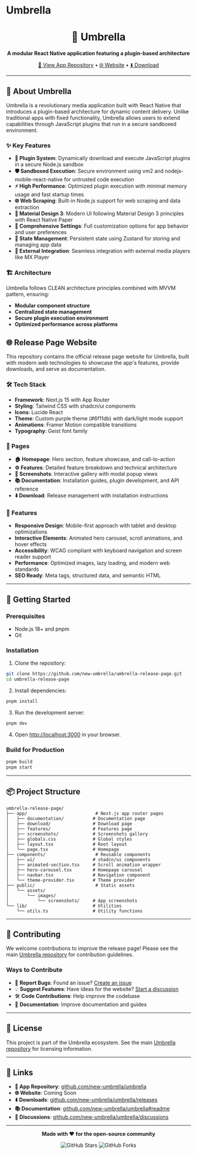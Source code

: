 # Umbrella

<div align="center">

  <h1>🌂 Umbrella</h1>
  <p><strong>A modular React Native application featuring a plugin-based architecture</strong></p>

  <p>
    <a href="https://github.com/new-umbrella/umbrella">📱 View App Repository</a> •
    <a href="https://umbrella-theta.vercel.app/" target="_blank">🌐 Website</a> •
    <a href="https://github.com/new-umbrella/umbrella/releases">⬇️ Download</a>
  </p>
</div>

---

## 📱 About Umbrella

Umbrella is a revolutionary media application built with React Native that introduces a plugin-based architecture for dynamic content delivery. Unlike traditional apps with fixed functionality, Umbrella allows users to extend capabilities through JavaScript plugins that run in a secure sandboxed environment.

### ✨ Key Features

- **🔌 Plugin System**: Dynamically download and execute JavaScript plugins in a secure Node.js sandbox
- **🛡️ Sandboxed Execution**: Secure environment using vm2 and nodejs-mobile-react-native for untrusted code execution
- **⚡ High Performance**: Optimized plugin execution with minimal memory usage and fast startup times
- **🌐 Web Scraping**: Built-in Node.js support for web scraping and data extraction
- **📱 Material Design 3**: Modern UI following Material Design 3 principles with React Native Paper
- **🎨 Comprehensive Settings**: Full customization options for app behavior and user preferences
- **📂 State Management**: Persistent state using Zustand for storing and managing app data
- **🔗 External Integration**: Seamless integration with external media players like MX Player

### 🏗️ Architecture

Umbrella follows CLEAN architecture principles combined with MVVM pattern, ensuring:

- **Modular component structure**
- **Centralized state management**
- **Secure plugin execution environment**
- **Optimized performance across platforms**

## 🌐 Release Page Website

This repository contains the official release page website for Umbrella, built with modern web technologies to showcase the app's features, provide downloads, and serve as documentation.

### 🛠️ Tech Stack

- **Framework**: Next.js 15 with App Router
- **Styling**: Tailwind CSS with shadcn/ui components
- **Icons**: Lucide React
- **Theme**: Custom purple theme (#6f11db) with dark/light mode support
- **Animations**: Framer Motion compatible transitions
- **Typography**: Geist font family

### 📄 Pages

- **🏠 Homepage**: Hero section, feature showcase, and call-to-action
- **⚙️ Features**: Detailed feature breakdown and technical architecture
- **📸 Screenshots**: Interactive gallery with modal popup views
- **📚 Documentation**: Installation guides, plugin development, and API reference
- **⬇️ Download**: Release management with installation instructions

### 🎨 Features

- **Responsive Design**: Mobile-first approach with tablet and desktop optimizations
- **Interactive Elements**: Animated hero carousel, scroll animations, and hover effects
- **Accessibility**: WCAG compliant with keyboard navigation and screen reader support
- **Performance**: Optimized images, lazy loading, and modern web standards
- **SEO Ready**: Meta tags, structured data, and semantic HTML

---

## 🚀 Getting Started

### Prerequisites

- Node.js 18+ and pnpm
- Git

### Installation

1. Clone the repository:

```bash
git clone https://github.com/new-umbrella/umbrella-release-page.git
cd umbrella-release-page
```

2. Install dependencies:

```bash
pnpm install
```

3. Run the development server:

```bash
pnpm dev
```

4. Open [http://localhost:3000](http://localhost:3000) in your browser.

### Build for Production

```bash
pnpm build
pnpm start
```

---

## 📦 Project Structure

```
umbrella-release-page/
├── app/                          # Next.js app router pages
│   ├── documentation/           # Documentation page
│   ├── download/                # Download page
│   ├── features/                # Features page
│   ├── screenshots/             # Screenshots gallery
│   ├── globals.css              # Global styles
│   ├── layout.tsx               # Root layout
│   └── page.tsx                 # Homepage
├── components/                   # Reusable components
│   ├── ui/                      # shadcn/ui components
│   ├── animated-section.tsx     # Scroll animation wrapper
│   ├── hero-carousel.tsx        # Homepage carousel
│   ├── navbar.tsx               # Navigation component
│   └── theme-provider.tsx       # Theme provider
├── public/                       # Static assets
│   └── assets/
│       └── images/
│           └── screenshots/     # App screenshots
└── lib/                         # Utilities
    └── utils.ts                 # Utility functions
```

---

## 🤝 Contributing

We welcome contributions to improve the release page! Please see the main [Umbrella repository](https://github.com/new-umbrella/umbrella) for contribution guidelines.

### Ways to Contribute

- 🐛 **Report Bugs**: Found an issue? [Create an issue](https://github.com/new-umbrella/umbrella-release-page/issues)
- 💡 **Suggest Features**: Have ideas for the website? [Start a discussion](https://github.com/new-umbrella/umbrella-release-page/discussions)
- 🛠️ **Code Contributions**: Help improve the codebase
- 📖 **Documentation**: Improve documentation and guides

---

## 📄 License

This project is part of the Umbrella ecosystem. See the main [Umbrella repository](https://github.com/new-umbrella/umbrella) for licensing information.

---

## 🔗 Links

- **📱 App Repository**: [github.com/new-umbrella/umbrella](https://github.com/new-umbrella/umbrella)
- **🌐 Website**: Coming Soon
- **⬇️ Downloads**: [github.com/new-umbrella/umbrella/releases](https://github.com/new-umbrella/umbrella/releases)
- **📚 Documentation**: [github.com/new-umbrella/umbrella#readme](https://github.com/new-umbrella/umbrella#readme)
- **💬 Discussions**: [github.com/new-umbrella/umbrella/discussions](https://github.com/new-umbrella/umbrella/discussions)

---

<div align="center">
  <p><strong>Made with ❤️ for the open-source community</strong></p>
  <p>
    <img src="https://img.shields.io/github/stars/new-umbrella/umbrella?style=social" alt="GitHub Stars" />
    <img src="https://img.shields.io/github/forks/new-umbrella/umbrella?style=social" alt="GitHub Forks" />
  </p>
</div>
